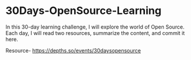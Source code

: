# 30Days-OpenSource-Learning
In this 30-day learning challenge, I will explore the world of Open Source. Each day, I will read two resources, summarize the content, and commit it here.

Resource- https://depths.so/events/30daysopensource

